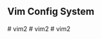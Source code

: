 <!DOCTYPE html>
<html>

<head>
  <meta charset="utf-8">
  <meta name="author" content="">
  <meta name="description" content="">
  <meta name="viewport" content="width=device-width, initial-scale=1">
</head>

<body>

  <h2>Vim Config System</h2>
 
</body>

</html>
# vim2
# vim2
# vim2
